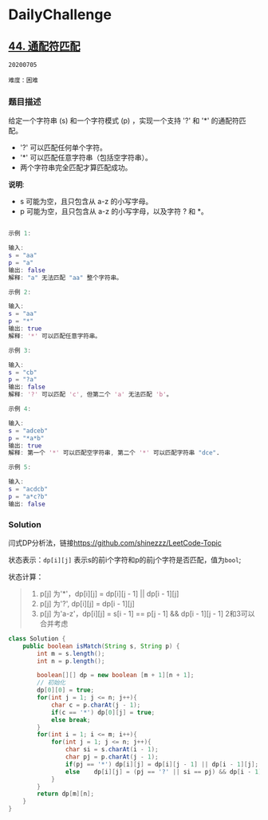 # DailyChallenge

## [44. 通配符匹配](https://leetcode-cn.com/problems/wildcard-matching/)

`20200705`

`难度：困难`

### 题目描述

给定一个字符串 (s) 和一个字符模式 (p) ，实现一个支持 '?' 和 '*' 的通配符匹配。

- '?' 可以匹配任何单个字符。
- '*' 可以匹配任意字符串（包括空字符串）。
- 两个字符串完全匹配才算匹配成功。

**说明**:

- s 可能为空，且只包含从 a-z 的小写字母。
- p 可能为空，且只包含从 a-z 的小写字母，以及字符 ? 和 *。

```matlab

示例 1:

输入:
s = "aa"
p = "a"
输出: false
解释: "a" 无法匹配 "aa" 整个字符串。

示例 2:

输入:
s = "aa"
p = "*"
输出: true
解释: '*' 可以匹配任意字符串。

示例 3:

输入:
s = "cb"
p = "?a"
输出: false
解释: '?' 可以匹配 'c', 但第二个 'a' 无法匹配 'b'。

示例 4:

输入:
s = "adceb"
p = "*a*b"
输出: true
解释: 第一个 '*' 可以匹配空字符串, 第二个 '*' 可以匹配字符串 "dce".

示例 5:

输入:
s = "acdcb"
p = "a*c?b"
输出: false
```

### Solution

闫式DP分析法，链接<https://github.com/shinezzz/LeetCode-Topic>

状态表示：`dp[i][j]` 表示s的前i个字符和p的前j个字符是否匹配，值为`bool`;

状态计算：

> 1. p[j] 为'*'，dp[i][j] = dp[i][j - 1] || dp[i - 1][j]
> 2. p[j] 为'?', dp[i][j] = dp[i - 1][j]
> 3. p[j] 为'a-z'，dp[i][j] = s[i - 1] == p[j - 1] && dp[i - 1][j - 1]
> 2和3可以合并考虑

```java
class Solution {
    public boolean isMatch(String s, String p) {
        int m = s.length();
        int n = p.length();

        boolean[][] dp = new boolean [m + 1][n + 1];
        // 初始化
        dp[0][0] = true;
        for(int j = 1; j <= n; j++){
            char c = p.charAt(j - 1);
            if(c == '*') dp[0][j] = true;
            else break;
        }
        for(int i = 1; i <= m; i++){
            for(int j = 1; j <= n; j++){
                char si = s.charAt(i - 1);
                char pj = p.charAt(j - 1);
                if(pj == '*') dp[i][j] = dp[i][j - 1] || dp[i - 1][j];
                else    dp[i][j] = (pj == '?' || si == pj) && dp[i - 1][j - 1];
            }
        }
        return dp[m][n];
    }
}
```

